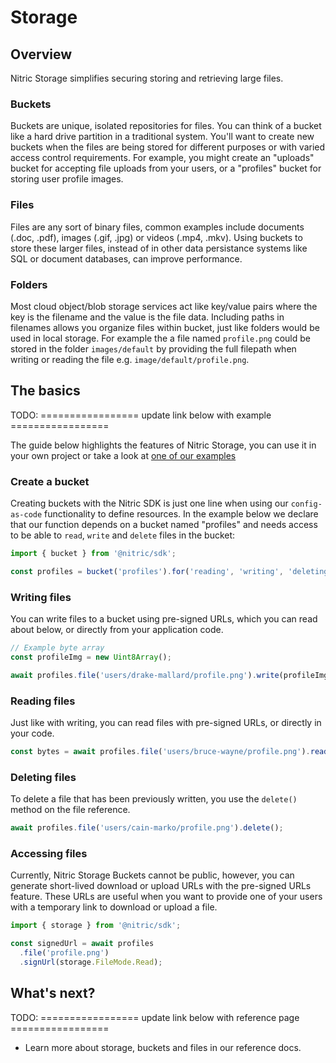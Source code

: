# Storage

## Overview

Nitric Storage simplifies securing storing and retrieving large files.

### Buckets

Buckets are unique, isolated repositories for files. You can think of a bucket like a hard drive partition in a traditional system. You'll want to create new buckets when the files are being stored for different purposes or with varied access control requirements. For example, you might create an "uploads" bucket for accepting file uploads from your users, or a "profiles" bucket for storing user profile images.

### Files

Files are any sort of binary files, common examples include documents (.doc, .pdf), images (.gif, .jpg) or videos (.mp4, .mkv). Using buckets to store these larger files, instead of in other data persistance systems like SQL or document databases, can improve performance.

### Folders

Most cloud object/blob storage services act like key/value pairs where the key is the filename and the value is the file data. Including paths in filenames allows you organize files within bucket, just like folders would be used in local storage. For example the a file named `profile.png` could be stored in the folder `images/default` by providing the full filepath when writing or reading the file e.g. `image/default/profile.png`.

## The basics

TODO: ================= update link below with example =================

The guide below highlights the features of Nitric Storage, you can use it in your own project or take a look at [one of our examples](#)

### Create a bucket

Creating buckets with the Nitric SDK is just one line when using our `config-as-code` functionality to define resources. In the example below we declare that our function depends on a bucket named "profiles" and needs access to be able to `read`, `write` and `delete` files in the bucket:

```javascript
import { bucket } from '@nitric/sdk';

const profiles = bucket('profiles').for('reading', 'writing', 'deleting');
```

### Writing files

You can write files to a bucket using pre-signed URLs, which you can read about below, or directly from your application code.

```javascript
// Example byte array
const profileImg = new Uint8Array();

await profiles.file('users/drake-mallard/profile.png').write(profileImg);
```

### Reading files

Just like with writing, you can read files with pre-signed URLs, or directly in your code.

```javascript
const bytes = await profiles.file('users/bruce-wayne/profile.png').read();
```

### Deleting files

To delete a file that has been previously written, you use the `delete()` method on the file reference.

```javascript
await profiles.file('users/cain-marko/profile.png').delete();
```

### Accessing files

Currently, Nitric Storage Buckets cannot be public, however, you can generate short-lived download or upload URLs with the pre-signed URLs feature. These URLs are useful when you want to provide one of your users with a temporary link to download or upload a file.

```javascript
import { storage } from '@nitric/sdk';

const signedUrl = await profiles
  .file('profile.png')
  .signUrl(storage.FileMode.Read);
```

## What's next?

TODO: ================= update link below with reference page =================

- Learn more about storage, buckets and files in our reference docs.
